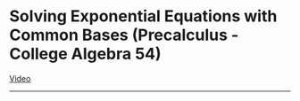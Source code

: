 # Solving Exponential Equations with Common Bases (Precalculus - College Algebra 54)

[Video](https://www.youtube.com/watch?v=gkUWLFontZU)

---
